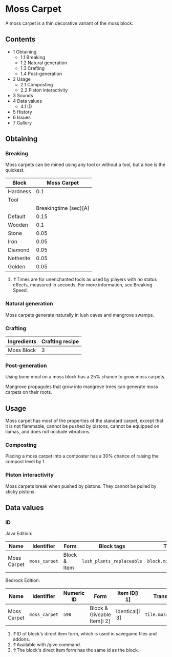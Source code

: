 # Moss Carpet
A moss carpet is a thin decorative variant of the moss block.

## Contents
- 1 Obtaining
	- 1.1 Breaking
	- 1.2 Natural generation
	- 1.3 Crafting
	- 1.4 Post-generation
- 2 Usage
	- 2.1 Composting
	- 2.2 Piston interactivity
- 3 Sounds
- 4 Data values
	- 4.1 ID
- 5 History
- 6 Issues
- 7 Gallery

## Obtaining
### Breaking
Moss carpets can be mined using any tool or without a tool, but a hoe is the quickest.

| Block     | Moss Carpet           |
|-----------|-----------------------|
| Hardness  | 0.1                   |
| Tool      |                       |
|           | Breakingtime (sec)[A] |
| Default   | 0.15                  |
| Wooden    | 0.1                   |
| Stone     | 0.05                  |
| Iron      | 0.05                  |
| Diamond   | 0.05                  |
| Netherite | 0.05                  |
| Golden    | 0.05                  |

1. ↑Times are for unenchanted tools as used by players with no status effects, measured in seconds. For more information, see Breaking Speed.

### Natural generation
Moss carpets generate naturally in lush caves and mangrove swamps.


### Crafting
| Ingredients | Crafting recipe |
|-------------|-----------------|
| Moss Block  | 3               |

### Post-generation
Using bone meal on a moss block has a 25% chance to grow moss carpets.

Mangrove propagules that grow into mangrove trees can generate moss carpets on their roots.

## Usage
Moss carpet has most of the properties of the standard carpet, except that it is not flammable, cannot be pushed by pistons, cannot be equipped on llamas, and does not occlude vibrations. 

### Composting
Placing a moss carpet into a composter has a 30% chance of raising the compost level by 1.

### Piston interactivity
Moss carpets break when pushed by pistons. They cannot be pulled by sticky pistons.

## Data values
### ID
Java Edition:

| Name        | Identifier    | Form         | Block tags                | Translation key               |
|-------------|---------------|--------------|---------------------------|-------------------------------|
| Moss Carpet | `moss_carpet` | Block & Item | `lush_plants_replaceable` | `block.minecraft.moss_carpet` |

Bedrock Edition:

| Name        | Identifier    | Numeric ID | Form                       | Item ID[i 1]   | Translation key         |
|-------------|---------------|------------|----------------------------|----------------|-------------------------|
| Moss Carpet | `moss_carpet` | `590`      | Block & Giveable Item[i 2] | Identical[i 3] | `tile.moss_carpet.name` |

1. ↑ID of block's direct item form, which is used in savegame files and addons.
2. ↑Available with /give command.
3. ↑The block's direct item form has the same id as the block.

